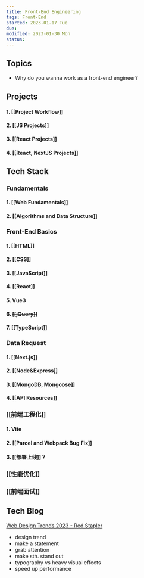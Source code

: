 ```yaml
---
title: Front-End Engineering
tags: Front-End 
started: 2023-01-17 Tue
due: 
modified: 2023-01-30 Mon
status: 
---
```

## Topics
- Why do you wanna work as a front-end engineer?
## Projects
#### 1. [[Project Workflow]]
#### 2. [[JS Projects]]
#### 3. [[React Projects]]
#### 4. [[React, NextJS Projects]]
## Tech Stack
### Fundamentals 
#### 1. [[Web Fundamentals]]
#### 2. [[Algorithms and Data Structure]]
### Front-End Basics 
#### 1. [[HTML]]
#### 2. [[CSS]] 
#### 3. [[JavaScript]]
#### 4. [[React]]
#### 5. Vue3
#### 6. ~~[[jQuery]]~~
#### 7. [[TypeScript]]
### Data Request 
#### 1. [[Next.js]]
#### 2. [[Node&Express]]
#### 3. [[MongoDB, Mongoose]]
#### 4. [[API Resources]]
### [[前端工程化]]
#### 1. Vite
#### 2. [[Parcel and Webpack Bug Fix]]
#### 3. [[部署上线]]？
### [[性能优化]]
### [[前端面试]]
## Tech Blog
[Web Design Trends 2023 - Red Stapler](https://redstapler.co/web-design-trends-2023/)
- design trend
- make a statement
- grab attention
- make sth. stand out
- typography vs heavy visual effects
- speed up performance
